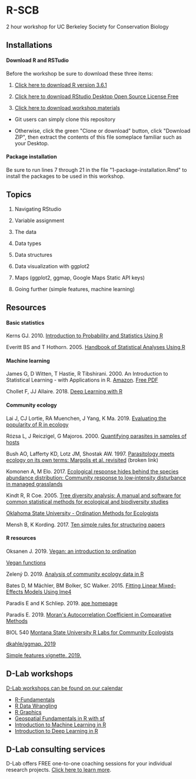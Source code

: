 # R-SCB

2 hour workshop for UC Berkeley Society for Conservation Biology

## Installations

#### Download R and RSTudio

Before the workshop be sure to download these three items:

1. [Click here to download R version 3.6.1](https://cloud.r-project.org/)  

2. [Click here to download RStudio Desktop Open Source License Free](https://rstudio.com/products/rstudio/download/)  

3. [Click here to download workshop materials](https://github.com/EastBayEv/R-SCB)

- Git users can simply clone this repository

- Otherwise, click the green "Clone or download" button, click "Download ZIP", then extract the contents of this file someplace familiar such as your Desktop. 

#### Package installation

Be sure to run lines 7 through 21 in the file "1-package-installation.Rmd" to install the packages to be used in this workshop. 

## Topics

1. Navigating RStudio

2. Variable assignment

3. The data

4. Data types

5. Data structures

6. Data visualization with ggplot2

7. Maps (ggplot2, ggmap, Google Maps Static API keys)

8. Going further (simple features, machine learning)

## Resources

#### Basic statistics

Kerns GJ. 2010. [Introduction to Probability and Statistics Using R](http://www.atmos.albany.edu/facstaff/timm/ATM315spring14/R/IPSUR.pdf)  

Everitt BS and T Hothorn. 2005. [Handbook of Statistical Analyses Using R](https://cran.r-project.org/web/packages/HSAUR/vignettes/Ch_introduction_to_R.pdf)  

#### Machine learning

James G, D Witten, T Hastie, R Tibshirani. 2000. An Introduction to Statistical Learning - with Applications in R. [Amazon](https://www.amazon.com/Introduction-Statistical-Learning-Applications-Statistics/dp/1461471370). [Free PDF](http://faculty.marshall.usc.edu/gareth-james/ISL/ISLR%20Seventh%20Printing.pdf)  

Chollet F, JJ Allaire. 2018. [Deep Learning with R](https://www.amazon.com/Deep-Learning-R-Francois-Chollet/dp/161729554X)  

#### Community ecology 

Lai J, CJ Lortie, RA Muenchen, J Yang, K Ma. 2019. [Evaluating the popularity of R in ecology](https://esajournals.onlinelibrary.wiley.com/doi/full/10.1002/ecs2.2567)  

Rózsa L, J Reiczigel, G Majoros. 2000. [Quantifying parasites in samples of hosts](http://zoologia.hu/list/quant_large.pdf)  

Bush AO, Lafferty KD, Lotz JM, Shostak AW. 1997. [Parasitology meets ecology on its own terms: Margolis et al. revisited](https://www.ncbi.nlm.nih.gov/pubmed/9267395) (broken link)  

Komonen A, M Elo. 2017. [Ecological response hides behind the species abundance distribution: Community response to low‐intensity disturbance in managed grasslands](https://onlinelibrary.wiley.com/doi/full/10.1002/ece3.3395)  

Kindt R, R Coe. 2005. [Tree diversity analysis: A manual and software for common statistical methods for ecological and biodiversity studies](http://old.worldagroforestry.org/downloads/Publications/PDFS/b13695.pdf)  

[Oklahoma State University - Ordination Methods for Ecologists](http://ordination.okstate.edu/)  

Mensh B, K Kording. 2017. [Ten simple rules for structuring papers](https://journals.plos.org/ploscompbiol/article?id=10.1371/journal.pcbi.1005619)  

#### R resources

Oksanen J. 2019. [Vegan: an introduction to ordination](https://cran.r-project.org/web/packages/vegan/vignettes/intro-vegan.pdf)  

[Vegan functions](http://cc.oulu.fi/~jarioksa/softhelp/vegan/html/)  

Zelený D. 2019. [Analysis of community ecology data in R](https://www.davidzeleny.net/anadat-r/doku.php/en:start)  

Bates D, M Mächler, BM Bolker, SC Walker. 2015. [Fitting Linear Mixed-Effects Models Using lme4](https://cran.r-project.org/web/packages/lme4/vignettes/lmer.pdf)  

Paradis E and K Schliep. 2019. [ape homepage](http://ape-package.ird.fr/)  

Paradis E. 2019. [Moran's Autocorrelation Coefficient in Comparative Methods](https://cran.r-project.org/web/packages/ape/vignettes/MoranI.pdf)  

BIOL 540 [Montana State University R Labs for Community Ecologists](http://ecology.msu.montana.edu/labdsv/R/)  

[dkahle/ggmap. 2019](https://github.com/dkahle/ggmap)  

[Simple features vignette. 2019.](https://r-spatial.github.io/sf/articles/sf1.html)  

## D-Lab workshops

[D-Lab workshops can be found on our calendar](https://dlab.berkeley.edu/calendar-node-field-date)  

- [R-Fundamentals](https://github.com/dlab-berkeley/R-Fundamentals)  
- [R Data Wrangling](https://github.com/dlab-berkeley/R-wrang)  
- [R Graphics](https://github.com/dlab-berkeley/R-graphics)  
- [Geospatial Fundamentals in R with sf](https://github.com/dlab-berkeley/Geospatial-Fundamentals-in-R-with-sf)  
- [Introduction to Machine Learning in R](https://github.com/dlab-berkeley/Machine-Learning-in-R)  
- [Introduction to Deep Learning in R](https://github.com/dlab-berkeley/Deep-Learning-in-R)  

## D-Lab consulting services

D-Lab offers FREE one-to-one coaching sessions for your individual research projects. [Click here to learn more](https://dlab.berkeley.edu/consulting). 
